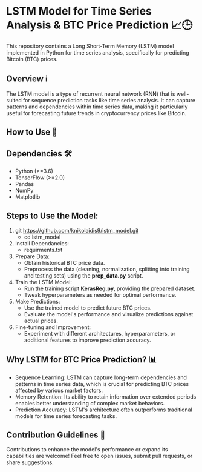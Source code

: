 # LSTM Model for Time Series Analysis & BTC Price Prediction 📈🕒 #
This repository contains a Long Short-Term Memory (LSTM) model implemented in Python for time series analysis, specifically for predicting Bitcoin (BTC) prices.

## Overview ℹ️ ##

The LSTM model is a type of recurrent neural network (RNN) that is well-suited for sequence prediction tasks like time series analysis. It can capture patterns and dependencies within time series data, making it particularly useful for forecasting future trends in cryptocurrency prices like Bitcoin.

## How to Use 🚀 ##
## Dependencies 🛠️ ##
* Python (>=3.6)
* TensorFlow (>=2.0)
* Pandas
* NumPy
* Matplotlib

## Steps to Use the Model: ##
1. git https://github.com/knikolaidis9/lstm_model.git
   * cd lstm_model
2. Install Dependancies:
   * requirments.txt 
3. Prepare Data:
   * Obtain historical BTC price data.
   * Preprocess the data (cleaning, normalization, splitting into training and testing sets) using the **prep_data.py** script.
4. Train the LSTM Model:
   * Run the training script **KerasReg.py**, providing the prepared dataset.
   * Tweak hyperparameters as needed for optimal performance.
5. Make Predictions:
   * Use the trained model to predict future BTC prices.
   * Evaluate the model's performance and visualize predictions against actual prices.
6. Fine-tuning and Improvement:
   * Experiment with different architectures, hyperparameters, or additional features to improve prediction accuracy.

## Why LSTM for BTC Price Prediction? 📊 ## 

* Sequence Learning: LSTM can capture long-term dependencies and patterns in time series data, which is crucial for predicting BTC prices affected by various market factors.
* Memory Retention: Its ability to retain information over extended periods enables better understanding of complex market behaviors.
* Prediction Accuracy: LSTM's architecture often outperforms traditional models for time series forecasting tasks.

## Contribution Guidelines 🤝 ##

Contributions to enhance the model's performance or expand its capabilities are welcome! Feel free to open issues, submit pull requests, or share suggestions.

